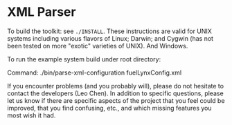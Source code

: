 XML Parser
================================

To build the toolkit: see `./INSTALL`.  These instructions are valid for UNIX
systems including various flavors of Linux; Darwin; and Cygwin (has not been
tested on more "exotic" varieties of UNIX). And Windows.

To run the example system build under root directory:

Command:
./bin/parse-xml-configuration fuelLynxConfig.xml

If you encounter problems (and you probably will), please do not hesitate to
contact the developers (Leo Chen). In addition to specific questions, please
let us know if there are specific aspects of the project that you feel could be
improved, that you find confusing, etc., and which missing features you most
wish it had.
